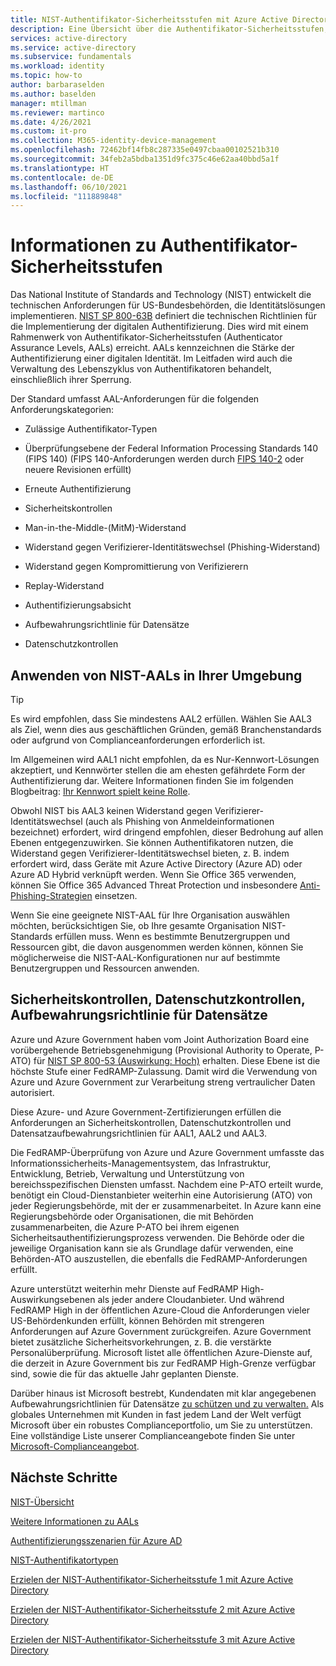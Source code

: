 ```yaml
---
title: NIST-Authentifikator-Sicherheitsstufen mit Azure Active Directory
description: Eine Übersicht über die Authentifikator-Sicherheitsstufen, die auf Azure Active Directory angewandt werden
services: active-directory
ms.service: active-directory
ms.subservice: fundamentals
ms.workload: identity
ms.topic: how-to
author: barbaraselden
ms.author: baselden
manager: mtillman
ms.reviewer: martinco
ms.date: 4/26/2021
ms.custom: it-pro
ms.collection: M365-identity-device-management
ms.openlocfilehash: 72462bf14fb8c287335e0497cbaa00102521b310
ms.sourcegitcommit: 34feb2a5bdba1351d9fc375c46e62aa40bbd5a1f
ms.translationtype: HT
ms.contentlocale: de-DE
ms.lasthandoff: 06/10/2021
ms.locfileid: "111889848"
---
```

# <a name="about-authenticator-assurance-levels"></a>Informationen zu Authentifikator-Sicherheitsstufen

Das National Institute of Standards and Technology (NIST) entwickelt die technischen Anforderungen für US-Bundesbehörden, die Identitätslösungen implementieren. [NIST SP 800-63B](https://pages.nist.gov/800-63-3/sp800-63b.html) definiert die technischen Richtlinien für die Implementierung der digitalen Authentifizierung. Dies wird mit einem Rahmenwerk von Authentifikator-Sicherheitsstufen (Authenticator Assurance Levels, AALs) erreicht. AALs kennzeichnen die Stärke der Authentifizierung einer digitalen Identität. Im Leitfaden wird auch die Verwaltung des Lebenszyklus von Authentifikatoren behandelt, einschließlich ihrer Sperrung. 

Der Standard umfasst AAL-Anforderungen für die folgenden Anforderungskategorien:

* Zulässige Authentifikator-Typen

* Überprüfungsebene der Federal Information Processing Standards 140 (FIPS 140) (FIPS 140-Anforderungen werden durch [FIPS 140-2](https://csrc.nist.gov/publications/detail/fips/140/2/final) oder neuere Revisionen erfüllt)

* Erneute Authentifizierung

* Sicherheitskontrollen

* Man-in-the-Middle-(MitM)-Widerstand

* Widerstand gegen Verifizierer-Identitätswechsel (Phishing-Widerstand)

* Widerstand gegen Kompromittierung von Verifizierern

* Replay-Widerstand

* Authentifizierungsabsicht

* Aufbewahrungsrichtlinie für Datensätze

* Datenschutzkontrollen

## <a name="apply-nist-aals-in-your-environment"></a>Anwenden von NIST-AALs in Ihrer Umgebung

> [!TIP]
> Es wird empfohlen, dass Sie mindestens AAL2 erfüllen. Wählen Sie AAL3 als Ziel, wenn dies aus geschäftlichen Gründen, gemäß Branchenstandards oder aufgrund von Complianceanforderungen erforderlich ist.

Im Allgemeinen wird AAL1 nicht empfohlen, da es Nur-Kennwort-Lösungen akzeptiert, und Kennwörter stellen die am ehesten gefährdete Form der Authentifizierung dar. Weitere Informationen finden Sie im folgenden Blogbeitrag: [Ihr Kennwort spielt keine Rolle](https://techcommunity.microsoft.com/t5/azure-active-directory-identity/your-pa-word-doesn-t-matter/ba-p/731984). 

Obwohl NIST bis AAL3 keinen Widerstand gegen Verifizierer-Identitätswechsel (auch als Phishing von Anmeldeinformationen bezeichnet) erfordert, wird dringend empfohlen, dieser Bedrohung auf allen Ebenen entgegenzuwirken. Sie können Authentifikatoren nutzen, die Widerstand gegen Verifizierer-Identitätswechsel bieten, z. B. indem erfordert wird, dass Geräte mit Azure Active Directory (Azure AD) oder Azure AD Hybrid verknüpft werden. Wenn Sie Office 365 verwenden, können Sie Office 365 Advanced Threat Protection und insbesondere [Anti-Phishing-Strategien](/microsoft-365/security/office-365-security/set-up-anti-phishing-policies) einsetzen.

Wenn Sie eine geeignete NIST-AAL für Ihre Organisation auswählen möchten, berücksichtigen Sie, ob Ihre gesamte Organisation NIST-Standards erfüllen muss. Wenn es bestimmte Benutzergruppen und Ressourcen gibt, die davon ausgenommen werden können, können Sie möglicherweise die NIST-AAL-Konfigurationen nur auf bestimmte Benutzergruppen und Ressourcen anwenden. 

## <a name="security-controls-privacy-controls-records-retention-policy"></a>Sicherheitskontrollen, Datenschutzkontrollen, Aufbewahrungsrichtlinie für Datensätze

Azure und Azure Government haben vom Joint Authorization Board eine vorübergehende Betriebsgenehmigung (Provisional Authority to Operate, P-ATO) für [NIST SP 800-53 (Auswirkung: Hoch)](https://nvd.nist.gov/800-53/Rev4/impact/high) erhalten. Diese Ebene ist die höchste Stufe einer FedRAMP-Zulassung. Damit wird die Verwendung von Azure und Azure Government zur Verarbeitung streng vertraulicher Daten autorisiert.

Diese Azure- und Azure Government-Zertifizierungen erfüllen die Anforderungen an Sicherheitskontrollen, Datenschutzkontrollen und Datensatzaufbewahrungsrichtlinien für AAL1, AAL2 und AAL3.

Die FedRAMP-Überprüfung von Azure und Azure Government umfasste das Informationssicherheits-Managementsystem, das Infrastruktur, Entwicklung, Betrieb, Verwaltung und Unterstützung von bereichsspezifischen Diensten umfasst. Nachdem eine P-ATO erteilt wurde, benötigt ein Cloud-Dienstanbieter weiterhin eine Autorisierung (ATO) von jeder Regierungsbehörde, mit der er zusammenarbeitet. In Azure kann eine Regierungsbehörde oder Organisationen, die mit Behörden zusammenarbeiten, die Azure P-ATO bei ihrem eigenen Sicherheitsauthentifizierungsprozess verwenden. Die Behörde oder die jeweilige Organisation kann sie als Grundlage dafür verwenden, eine Behörden-ATO auszustellen, die ebenfalls die FedRAMP-Anforderungen erfüllt.

Azure unterstützt weiterhin mehr Dienste auf FedRAMP High-Auswirkungsebenen als jeder andere Cloudanbieter. Und während FedRAMP High in der öffentlichen Azure-Cloud die Anforderungen vieler US-Behördenkunden erfüllt, können Behörden mit strengeren Anforderungen auf Azure Government zurückgreifen. Azure Government bietet zusätzliche Sicherheitsvorkehrungen, z. B. die verstärkte Personalüberprüfung. Microsoft listet alle öffentlichen Azure-Dienste auf, die derzeit in Azure Government bis zur FedRAMP High-Grenze verfügbar sind, sowie die für das aktuelle Jahr geplanten Dienste.

Darüber hinaus ist Microsoft bestrebt, Kundendaten mit klar angegebenen Aufbewahrungsrichtlinien für Datensätze [zu schützen und zu verwalten.](https://www.microsoft.com/trust-center/privacy/data-management) Als globales Unternehmen mit Kunden in fast jedem Land der Welt verfügt Microsoft über ein robustes Complianceportfolio, um Sie zu unterstützen. Eine vollständige Liste unserer Complianceangebote finden Sie unter [Microsoft-Complianceangebot](/compliance/regulatory/offering-home). 

## <a name="next-steps"></a>Nächste Schritte 

[NIST-Übersicht](nist-overview.md)

[Weitere Informationen zu AALs](nist-about-authenticator-assurance-levels.md)

[Authentifizierungsszenarien für Azure AD](nist-authentication-basics.md)

[NIST-Authentifikatortypen](nist-authenticator-types.md)

[Erzielen der NIST-Authentifikator-Sicherheitsstufe 1 mit Azure Active Directory](nist-authenticator-assurance-level-1.md)

[Erzielen der NIST-Authentifikator-Sicherheitsstufe 2 mit Azure Active Directory](nist-authenticator-assurance-level-2.md)

[Erzielen der NIST-Authentifikator-Sicherheitsstufe 3 mit Azure Active Directory](nist-authenticator-assurance-level-3.md)